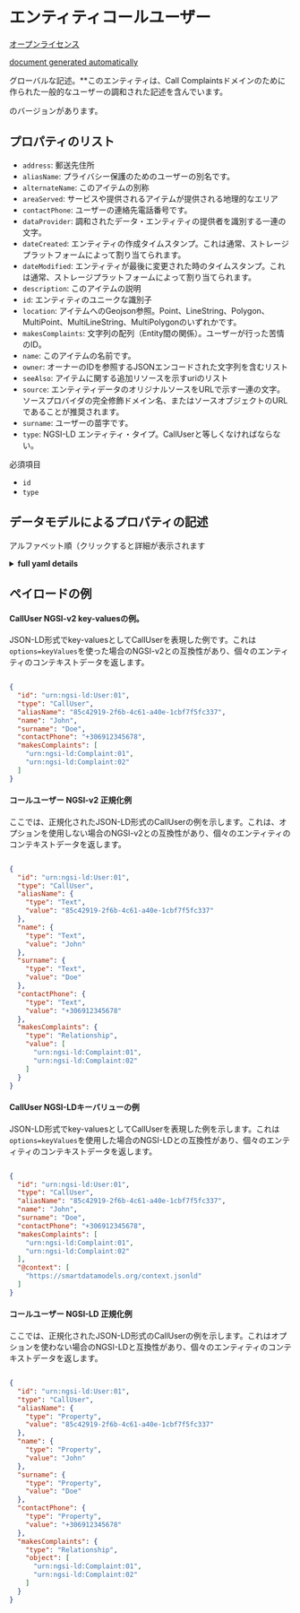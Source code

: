 エンティティコールユーザー  
=============  
[オープンライセンス](https://github.com/smart-data-models//dataModel.CallComplaints/blob/master/CallUser/LICENSE.md)  
[document generated automatically](https://docs.google.com/presentation/d/e/2PACX-1vTs-Ng5dIAwkg91oTTUdt8ua7woBXhPnwavZ0FxgR8BsAI_Ek3C5q97Nd94HS8KhP-r_quD4H0fgyt3/pub?start=false&loop=false&delayms=3000#slide=id.gb715ace035_0_60)  
グローバルな記述。**このエンティティは、Call Complaintsドメインのために作られた一般的なユーザーの調和された記述を含んでいます。  
のバージョンがあります。  

## プロパティのリスト  

- `address`: 郵送先住所  - `aliasName`: プライバシー保護のためのユーザーの別名です。  - `alternateName`: このアイテムの別称  - `areaServed`: サービスや提供されるアイテムが提供される地理的なエリア  - `contactPhone`: ユーザーの連絡先電話番号です。  - `dataProvider`: 調和されたデータ・エンティティの提供者を識別する一連の文字。  - `dateCreated`: エンティティの作成タイムスタンプ。これは通常、ストレージプラットフォームによって割り当てられます。  - `dateModified`: エンティティが最後に変更された時のタイムスタンプ。これは通常、ストレージプラットフォームによって割り当てられます。  - `description`: このアイテムの説明  - `id`: エンティティのユニークな識別子  - `location`: アイテムへのGeojson参照。Point、LineString、Polygon、MultiPoint、MultiLineString、MultiPolygonのいずれかです。  - `makesComplaints`: 文字列の配列（Entity間の関係）。ユーザーが行った苦情のID。  - `name`: このアイテムの名前です。  - `owner`: オーナーのIDを参照するJSONエンコードされた文字列を含むリスト  - `seeAlso`: アイテムに関する追加リソースを示すuriのリスト  - `source`: エンティティデータのオリジナルソースをURLで示す一連の文字。ソースプロバイダの完全修飾ドメイン名、またはソースオブジェクトのURLであることが推奨されます。  - `surname`: ユーザーの苗字です。  - `type`: NGSI-LD エンティティ・タイプ。CallUserと等しくなければならない。    
必須項目  
- `id`  - `type`  ## データモデルによるプロパティの記述  
アルファベット順（クリックすると詳細が表示されます  
<details><summary><strong>full yaml details</strong></summary>    
```yaml  
CallUser:    
  description: 'This entity contains a harmonised description of a generic User made for the Call Complaints domain.'    
  properties:    
    address:    
      description: 'The mailing address'    
      properties:    
        addressCountry:    
          description: 'Property. The country. For example, Spain. Model:''https://schema.org/addressCountry'''    
          type: string    
        addressLocality:    
          description: 'Property. The locality in which the street address is, and which is in the region. Model:''https://schema.org/addressLocality'''    
          type: string    
        addressRegion:    
          description: 'Property. The region in which the locality is, and which is in the country. Model:''https://schema.org/addressRegion'''    
          type: string    
        postOfficeBoxNumber:    
          description: 'Property. The post office box number for PO box addresses. For example, 03578. Model:''https://schema.org/postOfficeBoxNumber'''    
          type: string    
        postalCode:    
          description: 'Property. The postal code. For example, 24004. Model:''https://schema.org/https://schema.org/postalCode'''    
          type: string    
        streetAddress:    
          description: 'Property. The street address. Model:''https://schema.org/streetAddress'''    
          type: string    
      type: object    
      x-ngsi:    
        model: https://schema.org/address    
        type: Property    
    aliasName:    
      description: 'The alias name of the User to protect privacy.'    
      type: string    
      x-ngsi:    
        model: ' https://schema.org/Text'    
        type: Property    
    alternateName:    
      description: 'An alternative name for this item'    
      type: string    
      x-ngsi:    
        type: Property    
    areaServed:    
      description: 'The geographic area where a service or offered item is provided'    
      type: string    
      x-ngsi:    
        model: https://schema.org/Text    
        type: Property    
    contactPhone:    
      description: 'The contact phone of the User.'    
      type: string    
      x-ngsi:    
        model: ' https://schema.org/Text'    
        type: Property    
    dataProvider:    
      description: 'A sequence of characters identifying the provider of the harmonised data entity.'    
      type: string    
      x-ngsi:    
        type: Property    
    dateCreated:    
      description: 'Entity creation timestamp. This will usually be allocated by the storage platform.'    
      format: date-time    
      type: string    
      x-ngsi:    
        type: Property    
    dateModified:    
      description: 'Timestamp of the last modification of the entity. This will usually be allocated by the storage platform.'    
      format: date-time    
      type: string    
      x-ngsi:    
        type: Property    
    description:    
      description: 'A description of this item'    
      type: string    
      x-ngsi:    
        type: Property    
    id:    
      anyOf: &calluser_-_properties_-_owner_-_items_-_anyof    
        - description: 'Property. Identifier format of any NGSI entity'    
          maxLength: 256    
          minLength: 1    
          pattern: ^[\w\-\.\{\}\$\+\*\[\]`|~^@!,:\\]+$    
          type: string    
        - description: 'Property. Identifier format of any NGSI entity'    
          format: uri    
          type: string    
      description: 'Unique identifier of the entity'    
      x-ngsi:    
        type: Property    
    location:    
      description: 'Geojson reference to the item. It can be Point, LineString, Polygon, MultiPoint, MultiLineString or MultiPolygon'    
      oneOf:    
        - description: 'Geoproperty. Geojson reference to the item. Point'    
          properties:    
            bbox:    
              items:    
                type: number    
              minItems: 4    
              type: array    
            coordinates:    
              items:    
                type: number    
              minItems: 2    
              type: array    
            type:    
              enum:    
                - Point    
              type: string    
          required:    
            - type    
            - coordinates    
          title: 'GeoJSON Point'    
          type: object    
        - description: 'Geoproperty. Geojson reference to the item. LineString'    
          properties:    
            bbox:    
              items:    
                type: number    
              minItems: 4    
              type: array    
            coordinates:    
              items:    
                items:    
                  type: number    
                minItems: 2    
                type: array    
              minItems: 2    
              type: array    
            type:    
              enum:    
                - LineString    
              type: string    
          required:    
            - type    
            - coordinates    
          title: 'GeoJSON LineString'    
          type: object    
        - description: 'Geoproperty. Geojson reference to the item. Polygon'    
          properties:    
            bbox:    
              items:    
                type: number    
              minItems: 4    
              type: array    
            coordinates:    
              items:    
                items:    
                  items:    
                    type: number    
                  minItems: 2    
                  type: array    
                minItems: 4    
                type: array    
              type: array    
            type:    
              enum:    
                - Polygon    
              type: string    
          required:    
            - type    
            - coordinates    
          title: 'GeoJSON Polygon'    
          type: object    
        - description: 'Geoproperty. Geojson reference to the item. MultiPoint'    
          properties:    
            bbox:    
              items:    
                type: number    
              minItems: 4    
              type: array    
            coordinates:    
              items:    
                items:    
                  type: number    
                minItems: 2    
                type: array    
              type: array    
            type:    
              enum:    
                - MultiPoint    
              type: string    
          required:    
            - type    
            - coordinates    
          title: 'GeoJSON MultiPoint'    
          type: object    
        - description: 'Geoproperty. Geojson reference to the item. MultiLineString'    
          properties:    
            bbox:    
              items:    
                type: number    
              minItems: 4    
              type: array    
            coordinates:    
              items:    
                items:    
                  items:    
                    type: number    
                  minItems: 2    
                  type: array    
                minItems: 2    
                type: array    
              type: array    
            type:    
              enum:    
                - MultiLineString    
              type: string    
          required:    
            - type    
            - coordinates    
          title: 'GeoJSON MultiLineString'    
          type: object    
        - description: 'Geoproperty. Geojson reference to the item. MultiLineString'    
          properties:    
            bbox:    
              items:    
                type: number    
              minItems: 4    
              type: array    
            coordinates:    
              items:    
                items:    
                  items:    
                    items:    
                      type: number    
                    minItems: 2    
                    type: array    
                  minItems: 4    
                  type: array    
                type: array    
              type: array    
            type:    
              enum:    
                - MultiPolygon    
              type: string    
          required:    
            - type    
            - coordinates    
          title: 'GeoJSON MultiPolygon'    
          type: object    
      x-ngsi:    
        type: Geoproperty    
    makesComplaints:    
      description: 'Array of Strings (relationships between Entities). The IDs of the Complaints that the User made.'    
      items:    
        format: uri    
        type: string    
      type: array    
      x-ngsi:    
        type: Relationship    
    name:    
      description: 'The name of this item.'    
      type: string    
      x-ngsi:    
        type: Property    
    owner:    
      description: 'A List containing a JSON encoded sequence of characters referencing the unique Ids of the owner(s)'    
      items:    
        anyOf: *calluser_-_properties_-_owner_-_items_-_anyof    
        description: 'Property. Unique identifier of the entity'    
      type: array    
      x-ngsi:    
        type: Property    
    seeAlso:    
      description: 'list of uri pointing to additional resources about the item'    
      oneOf:    
        - items:    
            format: uri    
            type: string    
          minItems: 1    
          type: array    
        - format: uri    
          type: string    
      x-ngsi:    
        type: Property    
    source:    
      description: 'A sequence of characters giving the original source of the entity data as a URL. Recommended to be the fully qualified domain name of the source provider, or the URL to the source object.'    
      type: string    
      x-ngsi:    
        type: Property    
    surname:    
      description: 'The surname of the User.'    
      type: string    
      x-ngsi:    
        model: ' https://schema.org/Text'    
        type: Property    
    type:    
      description: 'NGSI-LD Entity Type. It must be equal to CallUser.'    
      enum:    
        - CallUser    
      type: string    
      x-ngsi:    
        type: Property    
  required:    
    - id    
    - type    
  type: object    
  version: ""    
```  
</details>    
## ペイロードの例  
#### CallUser NGSI-v2 key-valuesの例。  
JSON-LD形式でkey-valuesとしてCallUserを表現した例です。これは`options=keyValues`を使った場合のNGSI-v2との互換性があり、個々のエンティティのコンテキストデータを返します。  
```json  
{  
  "id": "urn:ngsi-ld:User:01",  
  "type": "CallUser",  
  "aliasName": "85c42919-2f6b-4c61-a40e-1cbf7f5fc337",  
  "name": "John",  
  "surname": "Doe",  
  "contactPhone": "+306912345678",  
  "makesComplaints": [  
    "urn:ngsi-ld:Complaint:01",  
    "urn:ngsi-ld:Complaint:02"  
  ]  
}  
```  
#### コールユーザー NGSI-v2 正規化例  
ここでは、正規化されたJSON-LD形式のCallUserの例を示します。これは、オプションを使用しない場合のNGSI-v2との互換性があり、個々のエンティティのコンテキストデータを返します。  
```json  
{  
  "id": "urn:ngsi-ld:User:01",  
  "type": "CallUser",  
  "aliasName": {  
    "type": "Text",  
    "value": "85c42919-2f6b-4c61-a40e-1cbf7f5fc337"  
  },  
  "name": {  
    "type": "Text",  
    "value": "John"  
  },  
  "surname": {  
    "type": "Text",  
    "value": "Doe"  
  },  
  "contactPhone": {  
    "type": "Text",  
    "value": "+306912345678"  
  },  
  "makesComplaints": {  
    "type": "Relationship",  
    "value": [  
      "urn:ngsi-ld:Complaint:01",  
      "urn:ngsi-ld:Complaint:02"  
    ]  
  }  
}  
```  
#### CallUser NGSI-LDキーバリューの例  
JSON-LD形式でkey-valuesとしてCallUserを表現した例を示します。これは`options=keyValues`を使用した場合のNGSI-LDとの互換性があり、個々のエンティティのコンテキストデータを返します。  
```json  
{  
  "id": "urn:ngsi-ld:User:01",  
  "type": "CallUser",  
  "aliasName": "85c42919-2f6b-4c61-a40e-1cbf7f5fc337",  
  "name": "John",  
  "surname": "Doe",  
  "contactPhone": "+306912345678",  
  "makesComplaints": [  
    "urn:ngsi-ld:Complaint:01",  
    "urn:ngsi-ld:Complaint:02"  
  ],  
  "@context": [  
    "https://smartdatamodels.org/context.jsonld"  
  ]  
}  
```  
#### コールユーザー NGSI-LD 正規化例  
ここでは、正規化されたJSON-LD形式のCallUserの例を示します。これはオプションを使わない場合のNGSI-LDと互換性があり、個々のエンティティのコンテキストデータを返します。  
```json  
{  
  "id": "urn:ngsi-ld:User:01",  
  "type": "CallUser",  
  "aliasName": {  
    "type": "Property",  
    "value": "85c42919-2f6b-4c61-a40e-1cbf7f5fc337"  
  },  
  "name": {  
    "type": "Property",  
    "value": "John"  
  },  
  "surname": {  
    "type": "Property",  
    "value": "Doe"  
  },  
  "contactPhone": {  
    "type": "Property",  
    "value": "+306912345678"  
  },  
  "makesComplaints": {  
    "type": "Relationship",  
    "object": [  
      "urn:ngsi-ld:Complaint:01",  
      "urn:ngsi-ld:Complaint:02"  
    ]  
  }  
}  
```  
